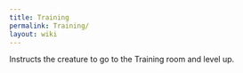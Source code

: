 ```yaml
---
title: Training
permalink: Training/
layout: wiki
---
```


Instructs the creature to go to the Training room and level up.

